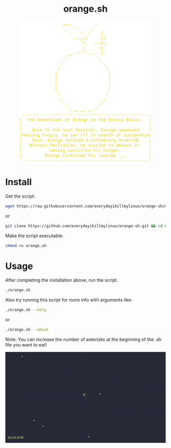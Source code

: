 <div align = center>
<h1>orange.sh</h1>
<img src="orange.png">
</div>

# Install

Get the script:
```bash
wget https://raw.githubusercontent.com/everydayikillmylinux/orange-sh/main/orange.sh
```
or
```bash
git clone https://github.com/everydayikillmylinux/orange-sh.git && cd orange-sh
```
Make the script executable:
```bash
chmod +x orange.sh
```

# Usage

After completing the installation above, run the script.
```bash
./orange.sh
```
Also try running this script for more info with arguments like:
```bash
./orange.sh --help
```
or
```bash
./orange.sh --about
```
Note: You can increase the number of asterisks at the beginning of the .sh file you want to eat!

<div align = center>
<img src="orange.gif">
</div>
